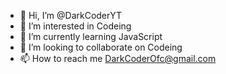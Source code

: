 - 👋 Hi, I’m @DarkCoderYT
- 👀 I’m interested in Codeing
- 🌱 I’m currently learning JavaScript
- 💞️ I’m looking to collaborate on Codeing
- 📫 How to reach me DarkCoderOfc@gmail.com
